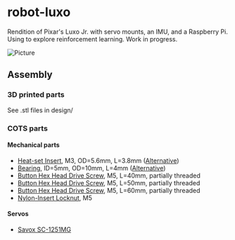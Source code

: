 # robot-luxo

Rendition of Pixar's Luxo Jr. with servo mounts, an IMU, and a Raspberry Pi. Using to explore reinforcement learning. Work in progress.

![Picture](https://raw.githubusercontent.com/dheera/robot-luxo/master/picture.jpg "Picture")

## Assembly

### 3D printed parts

See .stl files in design/

### COTS parts

#### Mechanical parts

* [Heat-set Insert](https://www.mcmaster.com/94180a331), M3, OD=5.6mm, L=3.8mm ([Alternative](https://www.amazon.com/gp/product/B077CJV3Z9/))
* [Bearing](https://www.mcmaster.com/7804k106), ID=5mm, OD=10mm, L=4mm ([Alternative](https://www.amazon.com/gp/product/B00UW7SFU8/))
* [Button Hex Head Drive Screw](https://www.mcmaster.com/92095A222), M5, L=40mm, partially threaded
* [Button Hex Head Drive Screw](https://www.mcmaster.com/92095A228), M5, L=50mm, partially threaded
* [Button Hex Head Drive Screw](https://www.mcmaster.com/92095a225), M5, L=60mm, partially threaded
* [Nylon-Insert Locknut](https://www.mcmaster.com/90576a104), M5

#### Servos

* [Savox SC-1251MG](https://www.amazon.com/gp/product/B004K3FAJE/)


